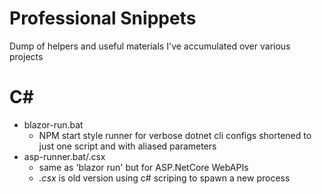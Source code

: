 # Professional Snippets
Dump of helpers and useful materials I've accumulated over various projects

# C#
- blazor-run.bat
    - NPM start style runner for verbose dotnet cli configs shortened to just one script and with aliased parameters
- asp-runner.bat/.csx
    - same as 'blazor run' but for ASP.NetCore WebAPIs
    - *.csx* is old version using c# scriping to spawn a new process